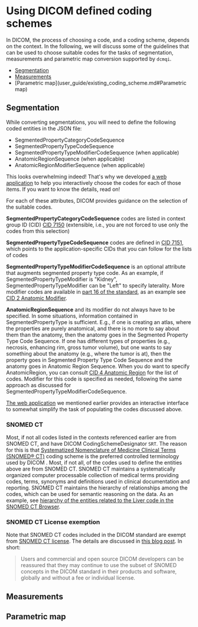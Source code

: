 # Using DICOM defined coding schemes

In DICOM, the process of choosing a code, and a coding scheme, depends on the context. In the following, we will discuss some of the guidelines that can be used to choose suitable codes for the tasks of segmentation, measurements and parametric map conversion supported by `dcmqi`.

* [Segmentation](user_guide/existing_coding_scheme.md#Segmentation)
* [Measurements](user_guide/existing_coding_scheme.md#Measurements)
* [Parametric map](user_guide/existing_coding_scheme.md#Parametric map)

## Segmentation

While converting segmentations, you will need to define the following coded entities in the JSON file:

* SegmentedPropertyCategoryCodeSequence
* SegmentedPropertyTypeCodeSequence
* SegmentedPropertyTypeModifierCodeSequence (when applicable)
* AnatomicRegionSequence (when applicable)
* AnatomicRegionModifierSequence (when applicable)

This looks overwhelming indeed! That's why we developed [a web application](http://qiicr.org/dcmqi/#/seg) to help you interactively choose the codes for each of those items. If you want to know the details, read on!

For each of these attributes, DICOM provides guidance on the selection of the suitable codes.

**SegmentedPropertyCategoryCodeSequence** codes are listed in context group  ID (CID) [CID 7150](http://dicom.nema.org/medical/dicom/current/output/chtml/part16/sect_CID_7150.html) (extensible, i.e., you are not forced to use only the codes from this selection)

**SegmentedPropertyTypeCodeSequence** codes are defined in [CID 7151](http://dicom.nema.org/medical/dicom/current/output/chtml/part16/sect_CID_7151.html), which points to the application-specific CIDs that you can follow for the lists of codes

**SegmentedPropertyTypeModifierCodeSequence** is an optional attribute that augments segmented property type code. As an example, if SegmentedPropertyTypeModifier is "Kidney", SegmentedPropertyTypeModifier can be "Left" to specify laterality. More modifier codes are available in [part 16 of the standard](http://dicom.nema.org/medical/dicom/current/output/chtml/part16/PS3.16.html), as an example see [CID 2 Anatomic Modifier](http://dicom.nema.org/medical/dicom/current/output/chtml/part16/chapter_B.html#table_CID_2).

**AnatomicRegionSequence** and its modifier do not always have to be specified. In some situations, information contained in SegmentedPropertyType is sufficient. E.g., if one is creating an atlas, where the properties are purely anatomical, and there is no more to say about them than the anatomy, then the anatomy goes in the Segmented Property Type Code Sequence. If one has different types of properties (e.g., necrosis, enhancing rim, gross tumor volume), but one wants to say something about the anatomy (e.g., where the tumor is at), then the property goes in Segmented Property Type Code Sequence and the anatomy goes in Anatomic Region Sequence. When you do want to specify AnatomicRegion, you can consult [CID 4 Anatomic Region](http://dicom.nema.org/medical/dicom/current/output/chtml/part16/sect_CID_4.html) for the list of codes. Modifier for this code is specified as needed, following the same approach as discussed for SegmentedPropertyTypeModifierCodeSequence. 

[The web application](http://qiicr.org/dcmqi/#/seg) we mentioned earlier provides an interactive interface to somewhat simplify the task of populating the codes discussed above.

### SNOMED CT

Most, if not all codes listed in the contexts referenced earlier are from SNOMED CT, and have DICOM CodingSchemeDesignator `SRT`. The reason for this is that [Systematized Nomenclature of Medicine Clinical Terms (SNOMED® CT)](https://en.wikipedia.org/wiki/SNOMED_CT) coding scheme is the preferred controlled terminology used by DICOM . Most, if not all, of the codes used to define the entities above are from SNOMED CT. SNOMED CT maintains a systematically organized computer processable collection of medical terms providing codes, terms, synonyms and definitions used in clinical documentation and reporting. SNOMED CT maintains the hierarchy of relationships among the codes, which can be used for semantic reasoning on the data. As an example, see [hierarchy of the entities related to the Liver code in the SNOMED CT Browser](http://browser.ihtsdotools.org/?perspective=full&conceptId1=181268008&edition=en-edition&release=v20160731&server=http://browser.ihtsdotools.org/api/snomed&langRefset=900000000000509007).

### SNOMED CT License exemption

Note that SNOMED CT codes included in the DICOM standard are exempt from [SNOMED CT license](http://www.snomed.org/snomed-ct/get-snomed-ct). The details are discussed in [this blog post](http://dclunie.blogspot.com/2016/03/dicom-and-snomed-back-in-bed-together.html). In short:

> Users and commercial and open source DICOM developers can be reassured that they may continue to use the subset of SNOMED concepts in the DICOM standard in their products and software, globally and without a fee or individual license.

## Measurements

## Parametric map